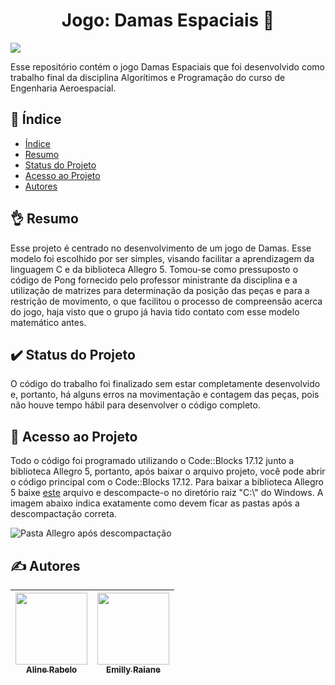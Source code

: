 
<h1 align="center"> Jogo: Damas Espaciais 🚀 </h1>

<img src="http://img.shields.io/static/v1?label=STATUS&message=FINALIZADO&color=7159c1&style=for-the-badge&logo=ghost"/>
</p>


Esse repositório contém o jogo Damas Espaciais que foi desenvolvido como trabalho final da disciplina Algorítimos e Programação do curso de Engenharia Aeroespacial. 

## 🏁 Índice 

* [Índice](#índice)
* [Resumo](#resumo)
* [Status do Projeto](#status-do-Projeto)
* [Acesso ao Projeto](#acesso-ao-projeto) 
* [Autores](#autores)


## 👌 Resumo 

Esse projeto é centrado no desenvolvimento de um jogo de Damas. Esse modelo foi escolhido por ser simples, visando facilitar a aprendizagem da linguagem C e da biblioteca Allegro 5. Tomou-se como pressuposto o código de Pong fornecido pelo professor ministrante da disciplina e a utilização de matrizes para determinação da posição das peças e para a restrição de movimento, o que facilitou o processo de compreensão acerca do jogo, haja visto que o grupo já havia tido contato com esse modelo matemático antes. 


## ✔️ Status do Projeto

O código do trabalho foi finalizado sem estar completamente desenvolvido e, portanto, há alguns erros na movimentação e contagem das peças, pois não houve tempo hábil para desenvolver o código completo. 


## 📁 Acesso ao Projeto

Todo o código foi programado utilizando o Code::Blocks 17.12 junto a biblioteca Allegro 5, portanto, após baixar o arquivo projeto, você pode abrir o código principal com o Code::Blocks 17.12. Para baixar a biblioteca Allegro 5 baixe [este](http://www.dropbox.com/s/jaswa5mw3nb3ogn/Allegro.zip?dl=1) arquivo e descompacte-o no diretório raiz "C:\\" do Windows. A imagem abaixo indica exatamente como devem ficar as pastas após a descompactação correta.

![Pasta Allegro após descompactação](https://user-images.githubusercontent.com/82522876/157160664-d1dc153e-8f0d-4de2-9c95-ad7d1738df6f.jpg)

## ✍️ Autores

| [<img src="https://user-images.githubusercontent.com/82522876/157162243-8977b1e9-555d-4a7b-b321-5bc2afcb05bb.jpg" width=115><br><sub>Aline Rabelo</sub>](https://www.instagram.com/al.rabelo/) |  [<img src="https://user-images.githubusercontent.com/82522876/157162841-21de3b0f-f7bb-4199-8239-850a437b5659.jpeg" width=115><br><sub>Emilly Raiane</sub>](https://github.com/Raiagues)|
| :---: | :---: |
